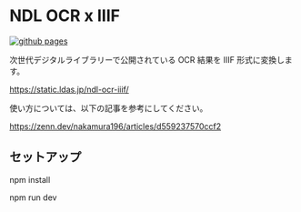 # NDL OCR x IIIF

[![github pages](https://github.com/ldasjp8/ndl-ocr-iiif/actions/workflows/gh-pages.yml/badge.svg)](https://github.com/ldasjp8/ndl-ocr-iiif/actions/workflows/gh-pages.yml)

次世代デジタルライブラリーで公開されている OCR 結果を IIIF 形式に変換します。

https://static.ldas.jp/ndl-ocr-iiif/

使い方については、以下の記事を参考にしてください。

https://zenn.dev/nakamura196/articles/d559237570ccf2

## セットアップ

npm install

npm run dev
